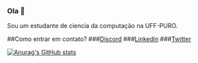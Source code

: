 ### Ola 👋

Sou um estudante de ciencia da computação na UFF-PURO.

##Como entrar em contato?
###[Discord](https://discord.gg/user/Tetrak#3867)
###[Linkedin](https://www.linkedin.com/in/gabrielr-dev/)
###[Twitter](https://twitter.com/ribeir_tk)

[![Anurag's GitHub stats](https://github-readme-stats.vercel.app/api?username=tetr4k&theme=radical)](https://github.com/anuraghazra/github-readme-stats)

<!--
**Tetr4k/tetr4k** is a ✨ _special_ ✨ repository because its `README.md` (this file) appears on your GitHub profile.

Here are some ideas to get you started:

- 🔭 I’m currently working on ...
- 🌱 I’m currently learning ...
- 👯 I’m looking to collaborate on ...
- 🤔 I’m looking for help with ...
- 💬 Ask me about ...
- 📫 How to reach me: ...
- 😄 Pronouns: ...
- ⚡ Fun fact: ...
-->
